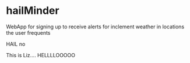 # hailMinder
WebApp for signing up to receive alerts for inclement weather in locations the user frequents

HAIL no

This is Liz.... HELLLLOOOOO
